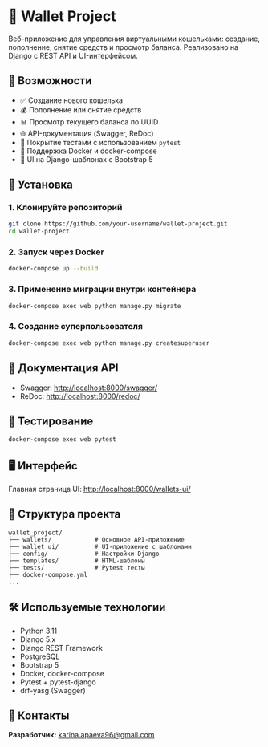 # 💸 Wallet Project

Веб-приложение для управления виртуальными кошельками: создание, пополнение, снятие средств и просмотр баланса. Реализовано на Django с REST API и UI-интерфейсом.

## 🚀 Возможности

- ✅ Создание нового кошелька
- 💰 Пополнение или снятие средств
- 📊 Просмотр текущего баланса по UUID
- 🌐 API-документация (Swagger, ReDoc)
- 🧪 Покрытие тестами с использованием `pytest`
- 🐳 Поддержка Docker и docker-compose
- 🎨 UI на Django-шаблонах с Bootstrap 5

## 🔧 Установка

### 1. Клонируйте репозиторий
```bash
git clone https://github.com/your-username/wallet-project.git
cd wallet-project
```

### 2. Запуск через Docker
```bash
docker-compose up --build
```

### 3. Применение миграции внутри контейнера
```bash
docker-compose exec web python manage.py migrate
```

### 4. Создание суперпользователя
```bash
docker-compose exec web python manage.py createsuperuser
```

## 📘 Документация API

- Swagger: [http://localhost:8000/swagger/](http://localhost:8000/swagger/)
- ReDoc: [http://localhost:8000/redoc/](http://localhost:8000/redoc/)

## 🧪 Тестирование

```bash
docker-compose exec web pytest
```

## 🖥️ Интерфейс

Главная страница UI: [http://localhost:8000/wallets-ui/](http://localhost:8000/wallets-ui/)

## 📁 Структура проекта

```
wallet_project/
├── wallets/            # Основное API-приложение
├── wallet_ui/          # UI-приложение с шаблонами
├── config/             # Настройки Django
├── templates/          # HTML-шаблоны
├── tests/              # Pytest тесты
├── docker-compose.yml
...
```

## 🛠️ Используемые технологии

- Python 3.11
- Django 5.x
- Django REST Framework
- PostgreSQL
- Bootstrap 5
- Docker, docker-compose
- Pytest + pytest-django
- drf-yasg (Swagger)

## 📩 Контакты

**Разработчик:** karina.apaeva96@gmail.com
```








